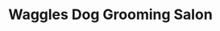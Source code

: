 ---
title: "Waggles Dog Grooming Salon"
url: /dublin/waggles-dog-grooming-salon/
shop: pet grooming
---